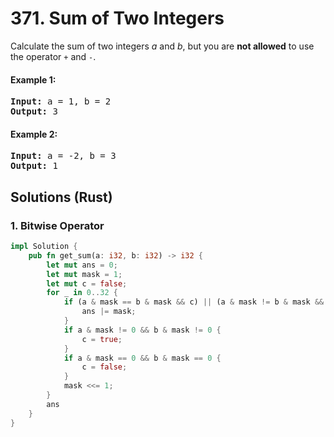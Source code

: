 # 371. Sum of Two Integers
Calculate the sum of two integers *a* and *b*, but you are **not allowed** to use the operator ```+``` and ```-```.

#### Example 1:
<pre>
<strong>Input:</strong> a = 1, b = 2
<strong>Output:</strong> 3
</pre>

#### Example 2:
<pre>
<strong>Input:</strong> a = -2, b = 3
<strong>Output:</strong> 1
</pre>

## Solutions (Rust)

### 1. Bitwise Operator
```Rust
impl Solution {
    pub fn get_sum(a: i32, b: i32) -> i32 {
        let mut ans = 0;
        let mut mask = 1;
        let mut c = false;
        for _ in 0..32 {
            if (a & mask == b & mask && c) || (a & mask != b & mask && !c) {
                ans |= mask;
            }
            if a & mask != 0 && b & mask != 0 {
                c = true;
            }
            if a & mask == 0 && b & mask == 0 {
                c = false;
            }
            mask <<= 1;
        }
        ans
    }
}
```
